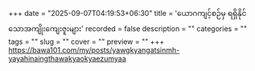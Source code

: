+++
date = "2025-09-07T04:19:53+06:30"
title = 'ယောဂကျင့်စဉ်မှ ရရှိနိုင်သောအကျိုးကျေးဇူးများ'
recorded = false
description = ""
categories = ""
tags = ""
slug = ""
cover = ""
preview = ""
+++
https://bawa101.com/my/posts/yawgkyangatsinmh-yayahinaingthawakyaokyaezumyaa